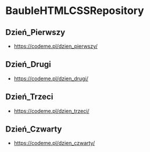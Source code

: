 # BaubleHTMLCSSRepository

## Dzień_Pierwszy
* https://codeme.pl/dzien_pierwszy/
## Dzień_Drugi
* https://codeme.pl/dzien_drugi/
## Dzień_Trzeci
* https://codeme.pl/dzien_trzeci/
## Dzień_Czwarty
* https://codeme.pl/dzien_czwarty/
